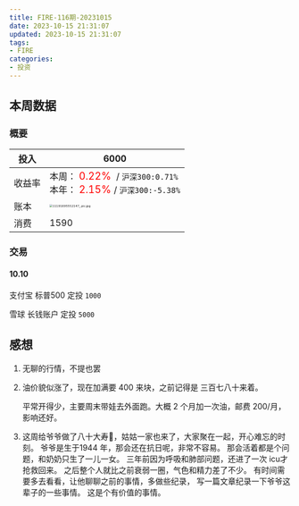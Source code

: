 ```yaml
---
title: FIRE-116期-20231015
date: 2023-10-15 21:31:07
updated: 2023-10-15 21:31:07
tags:
- FIRE
categories:
- 投资
---
```


## 本周数据

### 概要

| 投入   | 6000                                                         |
| ------ | ------------------------------------------------------------ |
| 收益率 | 本周：<font color="red" size=4> 0.22% </font> / `沪深300:0.71%`    <br />本年：<font color="red" size=4> 2.15% </font>/ `沪深300:-5.38%` |
| 账本   | <img src="https://s2.loli.net/2023/10/15/PRoyZDTx8GN2ezV.jpg" alt="11191695552147_.pic.jpg" style="zoom:33%;" /> |
| 消费   | 1590                                                         |

### 交易

#### 10.10

支付宝 标普500 定投  `1000`

 雪球 长钱账户 定投  `5000`

## 感想

1. 无聊的行情，不提也罢

2. 油价貌似涨了，现在加满要 400 来块，之前记得是 三百七八十来着。

   平常开得少，主要周末带娃去外面跑。大概 2 个月加一次油，邮费 200/月，影响还好。

3. 这周给爷爷做了八十大寿🎂，姑姑一家也来了，大家聚在一起，开心难忘的时刻。
   爷爷是生于1944 年，那会还在抗日呢，非常不容易。
   那会活着都是个问题，和奶奶只生了一儿一女。
   三年前因为呼吸和肺部问题，还进了一次 icu才抢救回来。
   之后整个人就比之前衰弱一圈，气色和精力差了不少。
   有时间需要多去看看，让他聊聊之前的事情，多做些纪录，
   写一篇文章纪录一下爷爷这辈子的一些事情。
   这是个有价值的事情。
